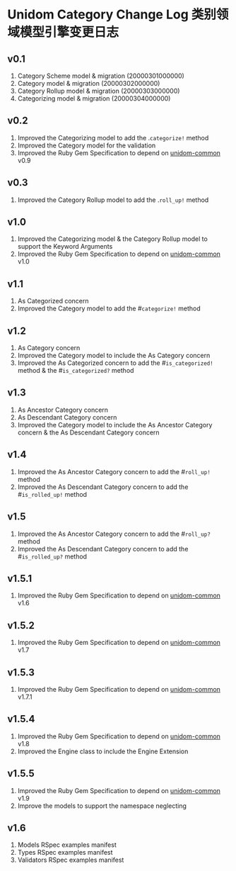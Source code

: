 # Unidom Category Change Log 类别领域模型引擎变更日志

## v0.1
1. Category Scheme model & migration (20000301000000)
2. Category model & migration (20000302000000)
3. Category Rollup model & migration (20000303000000)
4. Categorizing model & migration (20000304000000)

## v0.2
1. Improved the Categorizing model to add the .``categorize!`` method
2. Improved the Category model for the validation
3. Improved the Ruby Gem Specification to depend on [unidom-common](https://github.com/topbitdu/unidom-common) v0.9

## v0.3
1. Improved the Category Rollup model to add the .``roll_up!`` method

## v1.0
1. Improved the Categorizing model & the Category Rollup model to support the Keyword Arguments
2. Improved the Ruby Gem Specification to depend on [unidom-common](https://github.com/topbitdu/unidom-common) v1.0

## v1.1
1. As Categorized concern
2. Improved the Category model to add the #``categorize!`` method

## v1.2
1. As Category concern
2. Improved the Category model to include the As Category concern
3. Improved the As Categorized concern to add the #``is_categorized!`` method & the #``is_categorized?`` method

## v1.3
1. As Ancestor Category concern
2. As Descendant Category concern
3. Improved the Category model to include the As Ancestor Category concern & the As Descendant Category concern

## v1.4
1. Improved the As Ancestor Category concern to add the #``roll_up!`` method
2. Improved the As Descendant Category concern to add the #``is_rolled_up!`` method

## v1.5
1. Improved the As Ancestor Category concern to add the #``roll_up?`` method
2. Improved the As Descendant Category concern to add the #``is_rolled_up?`` method

## v1.5.1
1. Improved the Ruby Gem Specification to depend on [unidom-common](https://github.com/topbitdu/unidom-common) v1.6

## v1.5.2
1. Improved the Ruby Gem Specification to depend on [unidom-common](https://github.com/topbitdu/unidom-common) v1.7

## v1.5.3
1. Improved the Ruby Gem Specification to depend on [unidom-common](https://github.com/topbitdu/unidom-common) v1.7.1

## v1.5.4
1. Improved the Ruby Gem Specification to depend on [unidom-common](https://github.com/topbitdu/unidom-common) v1.8
2. Improved the Engine class to include the Engine Extension

## v1.5.5
1. Improved the Ruby Gem Specification to depend on [unidom-common](https://github.com/topbitdu/unidom-common) v1.9
2. Improve the models to support the namespace neglecting

## v1.6
1. Models RSpec examples manifest
2. Types RSpec examples manifest
3. Validators RSpec examples manifest
